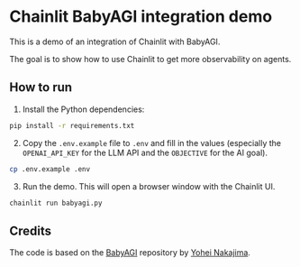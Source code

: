 # Chainlit BabyAGI integration demo

This is a demo of an integration of Chainlit with BabyAGI.

The goal is to show how to use Chainlit to get more observability on agents.

## How to run

1. Install the Python dependencies:

```bash
pip install -r requirements.txt
```

2. Copy the `.env.example` file to `.env` and fill in the values (especially the `OPENAI_API_KEY` for the LLM API and the `OBJECTIVE` for the AI goal).

```bash
cp .env.example .env
```

3. Run the demo. This will open a browser window with the Chainlit UI.

```bash
chainlit run babyagi.py
```

## Credits

The code is based on the [BabyAGI](https://github.com/yoheinakajima/babyagi/) repository by [Yohei Nakajima](https://twitter.com/yoheinakajima).